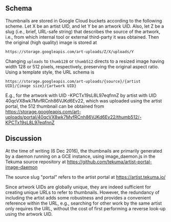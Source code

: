## Schema

Thumbnails are stored in Google Cloud buckets according to the following
scheme. Let X be an artist UID, and let Y be an artwork UID. Also, let Z be a
slug (i.e., brief, URL-safe string) that describes the source of the artwork,
i.e., from which internal tool or external third-party it was obtained. Then the
original (high quality) image is stored at

    https://storage.googleapis.com/art-uploads/Z/X/uploads/Y

Changing `uploads` to `thumb128` or `thumb512` directs to a resized image having
width 128 or 512 pixels, respectively, preserving the original aspect ratio.
Using a template style, the URL schema is

    https://storage.googleapis.com/art-uploads/{source}/{artist UID}/{image size}/{artwork UID}

E.g., for the artwork with UID -KPCTx19sL8L97eqfnnZ by artist with UID
40qcVX8wk7MvfRCnh86VJKd6Ev22, which was uploaded using the artist portal, the
512 thumbnail can be obtained from https://storage.googleapis.com/art-uploads/portal/40qcVX8wk7MvfRCnh86VJKd6Ev22/thumb512/-KPCTx19sL8L97eqfnnZ


## Discussion

At the time of writing (6 Dec 2016), the thumbnails are primarily generated by a
daemon running on a GCE instance, using image_daemon.js in the Tekuma source
repository at https://github.com/tekuma/artist-portal-image-daemon

The source slug "portal" refers to the artist portal at https://artist.tekuma.io/

Since artwork UIDs are globally unique, they are indeed sufficient for creating
unique URLs to refer to thumbnails. However, the redundancy of including the
artist adds some robustness and provides a convenient reference within the URL,
e.g., searching for other work by the same artist only requires the URL, without
the cost of first performing a reverse look-up using the artwork UID.
